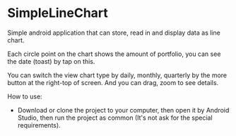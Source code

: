 # SimpleLineChart
Simple android application that can store, read in and display data as line chart.

Each circle point on the chart shows the amount of portfolio, you can see the date (toast) by tap on this.

You can switch the view chart type by daily, monthly, quarterly by the more button at the right-top of screen. And you can drag, zoom to see details.

How to use:
 - Download or clone the project to your computer, then open it by Android Studio, then run the project as common (It's not ask for the special requirements).
 

